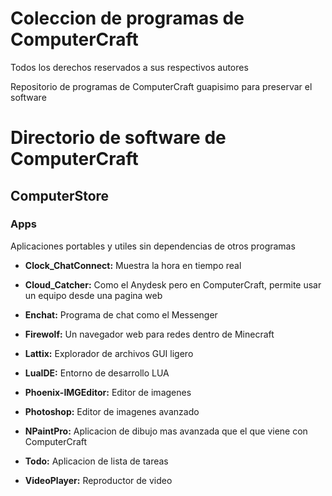 # Coleccion de programas de ComputerCraft

Todos los derechos reservados a sus respectivos autores

Repositorio de programas de ComputerCraft guapisimo para preservar el software

# Directorio de software de ComputerCraft

## ComputerStore

### Apps
Aplicaciones portables y utiles sin dependencias de otros programas

- **Clock_ChatConnect:** Muestra la hora en tiempo real

- **Cloud_Catcher:** Como el Anydesk pero en ComputerCraft, permite usar un equipo desde una pagina web

- **Enchat:** Programa de chat como el Messenger

- **Firewolf:** Un navegador web para redes dentro de Minecraft

- **Lattix:** Explorador de archivos GUI ligero

- **LuaIDE:** Entorno de desarrollo LUA

- **Phoenix-IMGEditor:** Editor de imagenes

- **Photoshop:** Editor de imagenes avanzado

- **NPaintPro:** Aplicacion de dibujo mas avanzada que el que viene con ComputerCraft

- **Todo:** Aplicacion de lista de tareas

- **VideoPlayer:** Reproductor de video